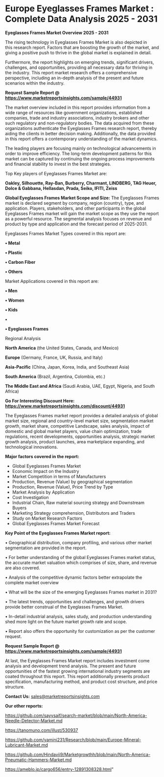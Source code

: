 # Europe Eyeglasses Frames Market : Complete Data Analysis 2025 - 2031

<Strong> Eyeglasses Frames Market Overview 2025 - 2031</strong>

The rising technology in Eyeglasses Frames Market is also depicted in this research report. Factors that are boosting the growth of the market, and giving a positive push to thrive in the global market is explained in detail.

Furthermore, the report highlights on emerging trends, significant drivers, challenges, and opportunities, providing all necessary data for thriving in the industry. This report market research offers a comprehensive perspective, including an in-depth analysis of the present and future scenarios within the industry.

<strong>Request Sample Report @ <a href=https://www.marketreportsinsights.com/sample/44931>https://www.marketreportsinsights.com/sample/44931</a></strong>

The market overview included in this report provides information from a wide range of resources like government organizations, established companies, trade and industry associations, industry brokers and other such regulatory and non-regulatory bodies. The data acquired from these organizations authenticate the Eyeglasses Frames research report, thereby aiding the clients in better decision making. Additionally, the data provided in this report offers a contemporary understanding of the market dynamics.

The leading players are focusing mainly on technological advancements in order to improve efficiency. The long-term development patterns for this market can be captured by continuing the ongoing process improvements and financial stability to invest in the best strategies.

Top Key players of Eyeglasses Frames Market are:

<strong>Oakley, Silhouette, Ray-Ban, Burberry, Charmant, LINDBERG, TAG Heuer, Dolce & Gabbana, Hellasdan, Prada, Seiko, IFITI, Zeiss</strong>

<strong><b>Global Eyeglasses Frames Market Scope and Size:</b></strong>
The Eyeglasses Frames market is declared segment by company, region (country), type, and application. Players, stakeholders, and other participants in the global Eyeglasses Frames market will gain the market scope as they use the report as a powerful resource. The segmental analysis focuses on revenue and product by type and application and the forecast period of 2025-2031.

Eyeglasses Frames Market Types covered in this report are:

<strong>•  Metal

•  Plastic

•  Carbon Fiber

•  Others</strong>

Market Applications covered in this report are:

<strong>•  Men

•  Women

•  Kids

•  

•  Eyeglasses Frames</strong> 

Regional Analysis

<strong>North America</strong> (the United States, Canada, and Mexico)

<strong>Europe</strong> (Germany, France, UK, Russia, and Italy)

<strong>Asia-Pacific</strong> (China, Japan, Korea, India, and Southeast Asia)

<strong>South America</strong> (Brazil, Argentina, Colombia, etc.)

<strong>The Middle East and Africa</strong> (Saudi Arabia, UAE, Egypt, Nigeria, and South Africa)

<strong>Go For Interesting Discount Here: <a href=https://www.marketreportsinsights.com/discount/44931>https://www.marketreportsinsights.com/discount/44931</a></strong>

The Eyeglasses Frames market report provides a detailed analysis of global market size, regional and country-level market size, segmentation market growth, market share, competitive Landscape, sales analysis, impact of domestic and global market players, value chain optimization, trade regulations, recent developments, opportunities analysis, strategic market growth analysis, product launches, area marketplace expanding, and technological innovations.

<strong><b>Major factors covered in the report:</b></strong>
<ul>
  <li>Global Eyeglasses Frames Market </li>
  <li>Economic Impact on the Industry</li>
  <li>Market Competition in terms of Manufacturers</li>
  <li>Production, Revenue (Value) by geographical segmentation</li>
  <li>Production, Revenue (Value), Price Trend by Type</li>
  <li>Market Analysis by Application</li>
  <li>Cost Investigation</li>
  <li>Industrial Chain, Raw material sourcing strategy and Downstream Buyers</li>
  <li>Marketing Strategy comprehension, Distributors and Traders</li>
  <li>Study on Market Research Factors</li>
  <li>Global Eyeglasses Frames Market Forecast</li>
</ul>

<strong><b>Key Point of the Eyeglasses Frames Market report:</b></strong>

• Geographical distribution, company profiling, and various other market segmentation are provided in the report.

• For better understanding of the global Eyeglasses Frames market status, the accurate market valuation which comprises of size, share, and revenue are also covered.

• Analysis of the competitive dynamic factors better extrapolate the complete market overview

• What will be the size of the emerging Eyeglasses Frames market in 2031?

• The latest trends, opportunities and challenges, and growth drivers provide better construal of the Eyeglasses Frames Market.

• In-detail industrial analysis, sales study, and production understanding shed more light on the future market growth rate and scope.

• Report also offers the opportunity for customization as per the customer request.

<strong>Request Sample Report @ <a href=https://www.marketreportsinsights.com/sample/44931>https://www.marketreportsinsights.com/sample/44931</a></strong>

At last, the Eyeglasses Frames Market report includes investment come analysis and development trend analysis. The present and future opportunities of the fastest growing international industry segments are coated throughout this report. This report additionally presents product specification, manufacturing method, and product cost structure, and price structure.

<strong>Contact Us:</strong>
sales@marketreportsinsights.com

<strong>Our other reports:</strong>

<a href=https://github.com/sayysaif/search-market/blob/main/North-America-Needle-Detector-Market.md>https://github.com/sayysaif/search-market/blob/main/North-America-Needle-Detector-Market.md</a>

<a href=https://tanomuno.com/illust/530937>https://tanomuno.com/illust/530937</a>

<a href=https://github.com/yamini231/Research/blob/main/Europe-Mineral-Lubricant-Market.md>https://github.com/yamini231/Research/blob/main/Europe-Mineral-Lubricant-Market.md</a>

<a href=https://github.com/Hindavii9/Marketgrowthh/blob/main/North-America-Pneumatic-Hammers-Market.md>https://github.com/Hindavii9/Marketgrowthh/blob/main/North-America-Pneumatic-Hammers-Market.md</a>

<a href=https://ameblo.jp/cargo656/entry-12891308328.html>https://ameblo.jp/cargo656/entry-12891308328.html</a>"
